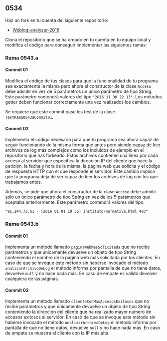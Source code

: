 ## 0534

Haz un fork en tu cuenta del siguiente repositorio:

* [Weblog-analyzer-2016](https://github.com/miguelbayon/weblog-analyzer-2016)

Clona el repositorio que se ha creado en tu cuenta en tu equipo local y modifica el código para conseguir implementar las siguientes ramas:


### Rama 0543.a

#### Commit 01

Modifica el código de tus clases para que la funcionalidad de tu programa sea exactamente la misma pero ahora el constructor de la clase `Acceso` debe admitir en vez de 5 parámetros un único parámetro de tipo String. Este parámetro contendrá valores del tipo `"2016 11 30 22 13"`. Los métodos getter deben funcionar correctamente una vez realizados los cambios.

Se requiere que este commit pase los test de la clase `TestRama0543aCommit01`.

#### Commit 02

Implementa el código necesario para que tu programa sea ahora capaz de seguir funcionando de la misma forma que antes pero siendo capaz de leer archivos de log más complejos como los incluidos de ejemplo en el repositorio que has forkeado. Estos archivos contienen una línea por cada acceso al servidor que especifica la dirección IP del cliente que hace la petición, la fecha y hora de la misma, la página web que solicita y el código de respuesta HTTP con el que responde el servidor. Este cambio implica que tu programa deja de ser capaz de leer los archivos de log con los que trabajamos antes.

Además, se pide que ahora el constructor de la clase `Acceso` debe admitir solo un único parámetro de tipo String en vez de los 5 parámetros que aceptaba anteriormente. Este parámetro contendrá valores del tipo:

```
"91.244.73.61 - [2016 01 01 10 56] instituto/normativa.html 403"
```


### Rama 0543.b

#### Commit 01

Implementa un método llamado `paginaWebMasSolicitada` que no recibe parámetros y que únicamente devuelve un objeto de tipo String conteniendo el nombre de la página web más solicitada por los clientes. En caso de que se invoque este método sin haberse invocado el método `analizarArchivoDeLog` el método informa por pantalla de que no tiene datos, devuelve `null` y no hace nada más. En caso de empate es válido devolver cualquiera de las páginas.

#### Commit 02

Implementa un método llamado `clienteConMasAccesosExitosos` que no recibe parámetros y que únicamente devuelve un objeto de tipo String conteniendo la dirección del cliente que ha realizado mayor número de accesos exitosos al servidor. En caso de que se invoque este método sin haberse invocado el método `analizarArchivoDeLog` el método informa por pantalla de que no tiene datos, devuelve `null` y no hace nada más. En caso de empate se muestra el cliente con la IP más alta.

